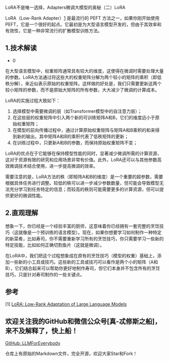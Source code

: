 LoRA不是唯一选择，Adapters微调大模型的奥秘（二）LoRA

LoRA（Low-Rank Adapter）[1](#refer-anchor-1) 是最流行的 PEFT 方法之一，如果你刚开始使用 PEFT，它是一个很好的起点。它最初是为大型语言模型开发的，但由于其效率和有效性，它是一种非常流行的扩散模型训练方法。

## 1.技术解读

- 0

在大型语言模型中，权重矩阵通常具有较大的维度，这使得在微调时需要处理大量的参数。LoRA方法通过将这些大的权重矩阵分解为两个较小的矩阵的乘积（即低秩分解），来近似表示原始的权重矩阵。这样做的好处是，我们只需要更新这两个较小矩阵的参数，而不是原始大矩阵的所有参数，大大减少了微调的计算成本。

LoRA的实施过程大致如下：

1. 选择模型中需要微调的层（如Transformer模型中的自注意力层）；
2. 在这些层的权重矩阵中引入两个新的可训练矩阵A和B，它们的维度远小于原始权重矩阵；
3. 在模型的前向传播过程中，通过计算原始权重矩阵与矩阵A和B乘积的和来得到新的输出，其中矩阵A和B的乘积代表了低秩矩阵的更新；
4. 在训练过程中，只更新A和B的参数，而保持原始权重矩阵不变；

LoRA的优点在于它能够在保持模型性能的同时，显著减少微调所需的计算资源，这对于资源有限的研究和应用场景非常有价值。此外，LoRA还可以与其他参数高效微调技术结合使用，进一步提高微调的效率。

需要注意的是，LoRA方法的秩（即矩阵A和B的维度）是一个重要的超参数，需要根据具体任务进行调整。较低的秩可以进一步减少参数数量，但可能会导致模型无法充分学习到任务特定的信息；而较高的秩则可能需要更多的计算资源，但可以提供更好的微调性能。

## 2.直观理解

想象一下，你已经是一个经验丰富的厨师，这意味着你已经拥有一套完整的烹饪技巧（这就像是一个预训练的语言模型）。现在，如果你想要学习如何制作一种特定的新菜肴，比如寿司，你不需要重新学习所有的烹饪技巧，你只需要学习一些新的特定技能，比如如何正确切割鱼片（这就是微调）。

在LoRA中，我们把这个过程想象成在原有的烹饪技巧（模型的权重）基础上，添加一些新的小工具或技巧。这些新的工具或技巧可以看作是两个小的矩阵（A和B），它们结合起来可以帮助你更好地制作寿司，但它们本身并不包含所有的烹饪技巧，只是针对寿司制作的一些关键点。


## 参考

<div id="refer-anchor-1"></div>

[1] [LoRA: Low-Rank Adaptation of Large Language Models](https://arxiv.org/pdf/2106.09685)

## 欢迎关注我的GitHub和微信公众号[真-忒修斯之船]，来不及解释了，快上船！

[GitHub: LLMForEverybody](https://github.com/luhengshiwo/LLMForEverybody)

仓库上有原始的Markdown文件，完全开源，欢迎大家Star和Fork！